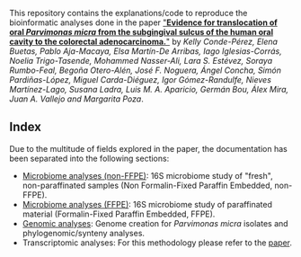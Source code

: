 
This repository contains the explanations/code to reproduce the bioinformatic analyses done in the paper ["**Evidence for translocation of oral *Parvimonas micra* from the subgingival sulcus of the human oral cavity to the colorectal adenocarcinoma.**"](https://doi.org/10.21203/rs.3.rs-2096158/v1) by *Kelly Conde-Pérez, Elena Buetas, Pablo Aja-Macaya, Elsa Martín-De Arribas, Iago Iglesias-Corrás, Noelia Trigo-Tasende, Mohammed Nasser-Ali, Lara S. Estévez, Soraya Rumbo-Feal, Begoña Otero-Alén, José F. Noguera, Ángel Concha, Simón Pardiñas-López, Miguel Carda-Diéguez, Igor Gómez-Randulfe, Nieves Martínez-Lago, Susana Ladra, Luis M. A. Aparicio, Germán Bou, Álex Mira, Juan A. Vallejo and Margarita Poza*.

## Index
Due to the multitude of fields explored in the paper, the documentation has been separated into the following sections:
- [Microbiome analyses (non-FFPE)](/microbiome_non-FFPE): 16S microbiome study of "fresh", non-paraffinated samples (Non Formalin-Fixed Paraffin Embedded, non-FFPE).
- [Microbiome analyses (FFPE)](/microbiome_FFPE): 16S microbiome study of paraffinated material (Formalin-Fixed Paraffin Embedded, FFPE).
- [Genomic analyses](/genomics): Genome creation for *Parvimonas micra* isolates and phylogenomic/synteny analyses.
- Transcriptomic analyses: For this methodology please refer to the [paper](https://doi.org/10.21203/rs.3.rs-2096158/v1).

